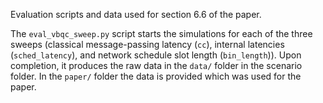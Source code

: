 Evaluation scripts and data used for section 6.6 of the paper.

The `eval_vbqc_sweep.py` script starts the simulations for each of the three sweeps (classical message-passing latency (`cc`), internal latencies (`sched_latency`), and network schedule slot length (`bin_length`)).
Upon completion, it produces the raw data in the `data/` folder in the scenario folder.
In the `paper/` folder the data is provided which was used for the paper.
